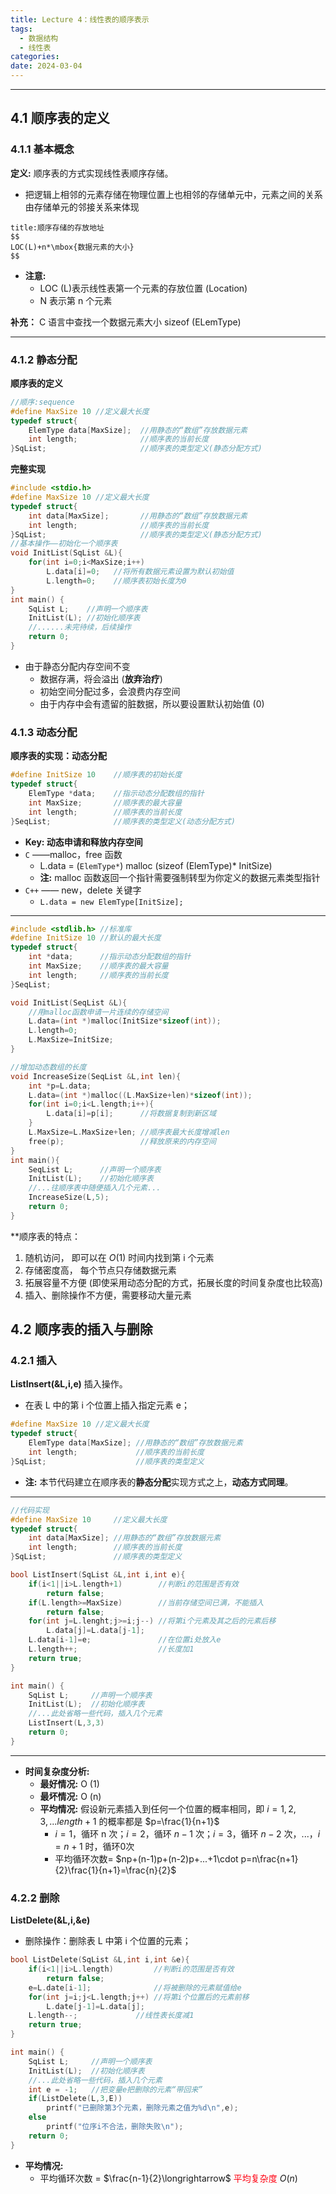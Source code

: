 ```yaml
---
title: Lecture 4：线性表的顺序表示
tags:
  - 数据结构
  - 线性表
categories: 
date: 2024-03-04
---
```

---
## 4.1 顺序表的定义
### 4.1.1 基本概念
**定义:** 
顺序表的方式实现线性表顺序存储。
- 把逻辑上相邻的元素存储在物理位置上也相邻的存储单元中，元素之间的关系由存储单元的邻接关系来体现

```ad-col
title:顺序存储的存放地址
$$
LOC(L)+n*\mbox{数据元素的大小}
$$
```
- **注意:**
	- LOC (L)表示线性表第一个元素的存放位置 (Location)
	- N 表示第 n 个元素

**补充：** C 语言中查找一个数据元素大小 sizeof (ELemType)

---
### 4.1.2 静态分配

**顺序表的定义**
```c
//顺序:sequence
#define MaxSize 10 //定义最大长度
typedef struct{
	ElemType data[MaxSize];  //用静态的“数组”存放数据元素
	int length;              //顺序表的当前长度
}SqList;                     //顺序表的类型定义(静态分配方式)
```

**完整实现**
```c
#include <stdio.h>
#define MaxSize 10 //定义最大长度
typedef struct{
	int data[MaxSize];       //用静态的“数组”存放数据元素
	int length;              //顺序表的当前长度
}SqList;                     //顺序表的类型定义(静态分配方式)
//基本操作——初始化一个顺序表
void InitList(SqList &L){
	for(int i=0;i<MaxSize;i++)
		L.data[i]=0;   //将所有数据元素设置为默认初始值
		L.length=0;    //顺序表初始长度为0
}
int main() {
	SqList L;    //声明一个顺序表
	InitList(L); //初始化顺序表
	//......未完待续，后续操作
	return 0;
}
```
- 由于静态分配内存空间不变
	- 数据存满，将会溢出 (**放弃治疗**)
	- 初始空间分配过多，会浪费内存空间
	- 由于内存中会有遗留的脏数据，所以要设置默认初始值 (0)

### 4.1.3 动态分配
**顺序表的实现：动态分配**
```c
#define InitSize 10    //顺序表的初始长度
typedef struct{
	ElemType *data;    //指示动态分配数组的指针
	int MaxSize;       //顺序表的最大容量
	int length;        //顺序表的当前长度
}SeqList;              //顺序表的类型定义(动态分配方式)
```

- **Key: 动态申请和释放内存空间**
- `C` ——malloc，free 函数
	- L.data = (`ElemType*`) malloc (sizeof (ElemType)\* InitSize)
	- **注:** malloc 函数返回一个指针需要强制转型为你定义的数据元素类型指针
- `C++` —— new，delete 关键字
	- `L.data = new ElemType[InitSize];`

---
```c
#include <stdlib.h> //标准库
#define InitSize 10 //默认的最大长度
typedef struct{
	int *data;      //指示动态分配数组的指针
	int MaxSize;    //顺序表的最大容量
	int length;     //顺序表的当前长度
}SeqList;

void InitList(SeqList &L){
	//用malloc函数申请一片连续的存储空间
	L.data=(int *)malloc(InitSize*sizeof(int));
	L.length=0;
	L.MaxSize=InitSize;
}

//增加动态数组的长度
void IncreaseSize(SeqList &L,int len){
	int *p=L.data;
	L.data=(int *)malloc((L.MaxSize+len)*sizeof(int));
	for(int i=0;i<L.length;i++){
		L.data[i]=p[i];      //将数据复制到新区域
	}
	L.MaxSize=L.MaxSize+len; //顺序表最大长度增减len
	free(p);                 //释放原来的内存空间
}
int main(){
	SeqList L;      //声明一个顺序表
	InitList(L);    //初始化顺序表
	//...往顺序表中随便插入几个元素...
	IncreaseSize(L,5);
	return 0;
}
```

**顺序表的特点：
1. 随机访问， 即可以在 $O(1)$ 时间内找到第 i 个元素
2. 存储密度高， 每个节点只存储数据元素
3. 拓展容量不方便 (即使采用动态分配的方式，拓展长度的时间复杂度也比较高)
4. 插入、删除操作不方便，需要移动大量元素

## 4.2 顺序表的插入与删除
### 4.2.1 插入
**ListInsert(&L,i,e)**
插入操作。
- 在表 L 中的第 i 个位置上插入指定元素 e；

```c
#define MaxSize 10 //定义最大长度
typedef struct{
	ElemType data[MaxSize]; //用静态的“数组”存放数据元素
	int length;             //顺序表的当前长度
}SqList;                    //顺序表的类型定义
```
- **注:** 本节代码建立在顺序表的**静态分配**实现方式之上，**动态方式同理**。
---
```c
//代码实现
#define MaxSize 10     //定义最大长度
typedef struct{
	int data[MaxSize]; //用静态的“数组”存放数据元素
	int length;        //顺序表的当前长度
}SqList;               //顺序表的类型定义

bool ListInsert(SqList &L,int i,int e){
	if(i<1||i>L.length+1)        //判断i的范围是否有效
		return false;
	if(L.length>=MaxSize)        //当前存储空间已满，不能插入
		return false;
	for(int j=L.lenght;j>=i;j--) //将第i个元素及其之后的元素后移
		L.data[j]=L.data[j-1];
	L.data[i-1]=e;               //在位置i处放入e
	L.length++;                  //长度加1
	return true;
}

int main() {
	SqList L;     //声明一个顺序表
	InitList(L);  //初始化顺序表
	//...此处省略一些代码，插入几个元素
	ListInsert(L,3,3)
	return 0;
}
```

---
- **时间复杂度分析:**
	- **最好情况:** O (1)
	- **最坏情况:** O (n)
	- **平均情况:** 假设新元素插入到任何一个位置的概率相同，即 $i=1,2,3,...length+1$ 的概率都是 $p=\frac{1}{n+1}$
		- $i=1$，循环 n 次；$i=2$，循环 $n-1$ 次；$i=3$，循环 $n-2$ 次，...，$i=n+1$ 时，循环0次
		- 平均循环次数= $np+(n-1)p+(n-2)p+...+1\cdot p=n\frac{n+1}{2}\frac{1}{n+1}=\frac{n}{2}$

### 4.2.2 删除
**ListDelete(&L,i,&e)**
+ 删除操作：删除表 L 中第 i 个位置的元素；

```c
bool ListDelete(SqList &L,int i,int &e){
	if(i<1||i>L.length)         //判断i的范围是否有效
		return false;
	e=L.date[i-1];              //将被删除的元素赋值给e
	for(int j=i;j<L.length;j++) //将第i个位置后的元素前移 
		L.date[j-1]=L.data[j];
	L.length--;             //线性表长度减1
	return true;
}

int main() {
	SqList L;     //声明一个顺序表
	InitList(L);  //初始化顺序表
	//...此处省略一些代码，插入几个元素
	int e = -1;   //把变量e把删除的元素“带回来”
	if(ListDelete(L,3,E))
		printf("已删除第3个元素，删除元素之值为%d\n",e);
	else
		printf("位序i不合法，删除失败\n");
	return 0;
}
```

- **平均情况:** 
	- 平均循环次数 = $\frac{n-1}{2}\longrightarrow$ <font color=#FF0212>平均复杂度</font> $O(n)$